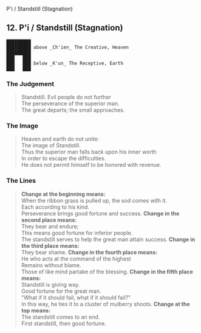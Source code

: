 P'i / Standstill (Stagnation)
## 12. P'i / Standstill (Stagnation)
    █████████
    █████████ above _Ch'ien_ The Creative, Heaven  
    █████████
    ███   ███
    ███   ███ below _K'un_ The Receptive, Earth  
    ███   ███
### The Judgement
> Standstill. Evil people do not further  
 The perseverance of the superior man.  
 The great departs; the small approaches.
### The Image
> Heaven and earth do not unite:  
 The image of Standstill.  
 Thus the superior man falls back upon his inner worth  
 In order to escape the difficulties.  
 He does not permit himself to be honored with revenue.
### The Lines

 > **Change at the beginning means:**  
 When the ribbon grass is pulled up, the sod comes with it.  
 Each according to his kind.  
 Perseverance brings good fortune and success.
 > **Change in the second place means:**  
 They bear and endure;  
 This means good fortune for inferior people.  
 The standstill serves to help the great man attain success.
 > **Change in the third place means:**  
 They bear shame.
 > **Change in the fourth place means:**  
 He who acts at the command of the highest  
 Remains without blame.  
 Those of like mind partake of the blessing.
 > **Change in the fifth place means:**  
 Standstill is giving way.  
 Good fortune for the great man.  
 "What if it should fail, what if it should fail?"  
 In this way, he ties it to a cluster of mulberry shoots.
 > **Change at the top means:**  
 The standstill comes to an end.  
 First standstill, then good fortune.



